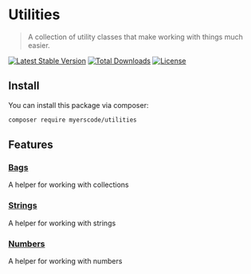 # Utilities
> A collection of utility classes that make working with things much easier.

[![Latest Stable Version](https://poser.pugx.org/myerscode/utilitie/v/stable)](https://packagist.org/packages/myerscode/utilitie)
[![Total Downloads](https://poser.pugx.org/myerscode/utilitie/downloads)](https://packagist.org/packages/myerscode/utilitie)
[![License](https://poser.pugx.org/myerscode/utilitie/license)](https://packagist.org/packages/myerscode/utilitie)

## Install

You can install this package via composer:

``` bash
composer require myerscode/utilities
```

## Features

### [Bags](https://github.com/myerscode/utilities-bags)
A helper for working with collections

### [Strings](https://github.com/myerscode/utilities-strings)
A helper for working with strings

### [Numbers](https://github.com/myerscode/utilities-numbers)
A helper for working with numbers

